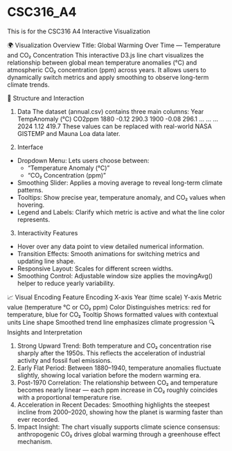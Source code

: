 # CSC316_A4
This is for the CSC316 A4 Interactive Visualization

🌍 Visualization Overview
Title: Global Warming Over Time — Temperature and CO₂ Concentration
This interactive D3.js line chart visualizes the relationship between global mean temperature anomalies (°C) and atmospheric CO₂ concentration (ppm) across years. It allows users to dynamically switch metrics and apply smoothing to observe long-term climate trends.

🧩 Structure and Interaction
1. Data
The dataset (annual.csv) contains three main columns:
Year	TempAnomaly (°C)	CO2ppm
1880	-0.12	290.3
1900	-0.08	296.1
...	...	...
2024	1.12	419.7
These values can be replaced with real-world NASA GISTEMP and Mauna Loa data later.

2. Interface
* Dropdown Menu: Lets users choose between:
    * “Temperature Anomaly (°C)”
    * “CO₂ Concentration (ppm)”
* Smoothing Slider: Applies a moving average to reveal long-term climate patterns.
* Tooltips: Show precise year, temperature anomaly, and CO₂ values when hovering.
* Legend and Labels: Clarify which metric is active and what the line color represents.

3. Interactivity Features
* Hover over any data point to view detailed numerical information.
* Transition Effects: Smooth animations for switching metrics and updating line shape.
* Responsive Layout: Scales for different screen widths.
* Smoothing Control: Adjustable window size applies the movingAvg() helper to reduce yearly variability.

📈 Visual Encoding
Feature	Encoding
X-axis	Year (time scale)
Y-axis	Metric value (temperature °C or CO₂ ppm)
Color	Distinguishes metrics: red for temperature, blue for CO₂
Tooltip	Shows formatted values with contextual units
Line shape	Smoothed trend line emphasizes climate progression
🔍 Insights and Interpretation
1. Strong Upward Trend: Both temperature and CO₂ concentration rise sharply after the 1950s. This reflects the acceleration of industrial activity and fossil fuel emissions.
2. Early Flat Period: Between 1880–1940, temperature anomalies fluctuate slightly, showing local variation before the modern warming era.
3. Post-1970 Correlation: The relationship between CO₂ and temperature becomes nearly linear — each ppm increase in CO₂ roughly coincides with a proportional temperature rise.
4. Acceleration in Recent Decades: Smoothing highlights the steepest incline from 2000–2020, showing how the planet is warming faster than ever recorded.
5. Impact Insight: The chart visually supports climate science consensus: anthropogenic CO₂ drives global warming through a greenhouse effect mechanism.
